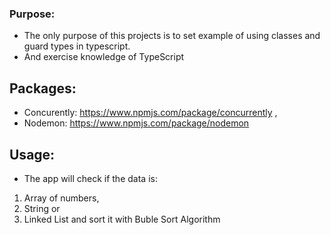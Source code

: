 ### Purpose:

- The only purpose of this projects is to set example of using classes and guard types in typescript.
- And exercise knowledge of TypeScript

## Packages:

- Concurently: https://www.npmjs.com/package/concurrently ,
- Nodemon: https://www.npmjs.com/package/nodemon

## Usage:

- The app will check if the data is:

1. Array of numbers,
2. String or
3. Linked List and sort it with Buble Sort Algorithm

